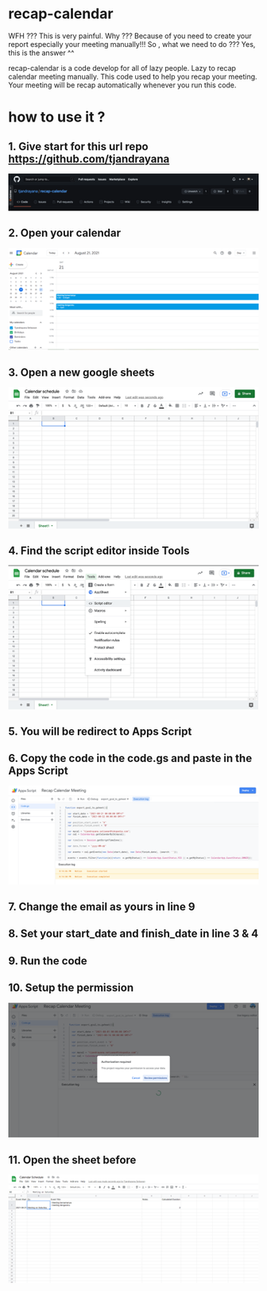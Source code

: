# recap-calendar

WFH ??? This is very painful. Why ??? Because of you need to create your report especially your meeting manually!!!
So , what we need to do ??? Yes, this is the answer ^^

recap-calendar is a code develop for all of lazy people. Lazy to recap calendar meeting manually. This code used to help you recap your meeting. Your meeting will be recap automatically whenever you run this code.


# how to use it ?

## 1. Give start for this url repo https://github.com/tjandrayana

![](./img/star.png)

## 2. Open your calendar 

![](./img/calendar_list.png) 

## 3. Open a new google sheets

![](./img/calendar_sheet.png)

## 4. Find the script editor inside Tools
    
![](./img/script_editor.png)

## 5. You will be redirect to Apps Script

## 6. Copy the code in the code.gs and paste in the Apps Script
    
![](./img/apps_script.png)

## 7. Change the email as yours in line 9

## 8. Set your start_date and finish_date in line 3 & 4

## 9. Run the code 

## 10. Setup the permission

![](./img/review_permission.png)

## 11. Open the sheet before

![](./img/result.png)

